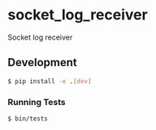 # socket_log_receiver
Socket log receiver

## Development

```bash
$ pip install -e .[dev]
```

### Running Tests

``` bash
$ bin/tests
```
